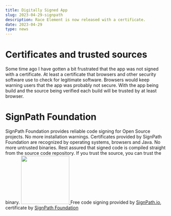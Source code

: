 ```yaml
---
title: Digitally Signed App
slug: 2023-04-29-signpath
description: Race Element is now released with a certificate.
date: 2023-04-29 
type: news 
---
```


# Certificates and trusted sources
Some time ago I have gotten a bit frustrated that the app was not signed with a certificate. At least a certificate that browsers and other security software use to check for legitimate software.
Browsers would keep warning users that the app was probably not secure.
With the app being build and the source being verified each build will be trusted by at least browser.

# SignPath Foundation
SignPath Foundation provides reliable code signing for Open Source projects.
No more installation warnings. Certificates provided by SignPath Foundation are recognized by operating systems, browsers and Java.
No more untrusted binaries. Rest assured that signed code is compiled straight from the source code repository. If you trust the source, you can trust the binary.
<a href="https://www.signpath.io">
    <img src="https://about.signpath.io/assets/signpath-logo.svg" width="150">
</a>
Free code signing provided by [SignPath.io](https://signpath.io?utm_source=foundation&utm_medium=github&utm_campaign=race-element), certificate by [SignPath Foundation](https://signpath.org?utm_source=foundation&utm_medium=github&utm_campaign=race-element)


